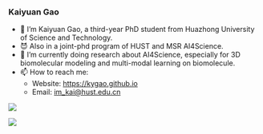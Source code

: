### Kaiyuan Gao


- 🔭 I’m Kaiyuan Gao, a third-year PhD student from Huazhong University of Science and Technology.
- 😈 Also in a joint-phd program of HUST and MSR AI4Science.
- 🌱 I’m currently doing research about AI4Science, especially for 3D biomolecular modeling and multi-modal learning on biomolecule.
- 📫 How to reach me:
  - Website: https://kygao.github.io
  - Email: im_kai@hust.edu.cn

![](https://github-readme-stats.vercel.app/api?username=KyGao&count_private=true&show_icons=true&theme=transparent)

[![](https://github-readme-stats.vercel.app/api/top-langs/?username=KyGao&layout=compact&hide=javascript,html,c,css,scss,typescript,xml)](https://github.com/anuraghazra/github-readme-stats)
